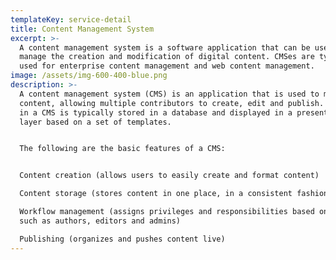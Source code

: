 ```yaml
---
templateKey: service-detail
title: Content Management System
excerpt: >-
  A content management system is a software application that can be used to
  manage the creation and modification of digital content. CMSes are typically
  used for enterprise content management and web content management.
image: /assets/img-600-400-blue.png
description: >-
  A content management system (CMS) is an application that is used to manage web
  content, allowing multiple contributors to create, edit and publish. Content
  in a CMS is typically stored in a database and displayed in a presentation
  layer based on a set of templates.


  The following are the basic features of a CMS:


  Content creation (allows users to easily create and format content)

  Content storage (stores content in one place, in a consistent fashion)

  Workflow management (assigns privileges and responsibilities based on roles
  such as authors, editors and admins)

  Publishing (organizes and pushes content live)
---
```

